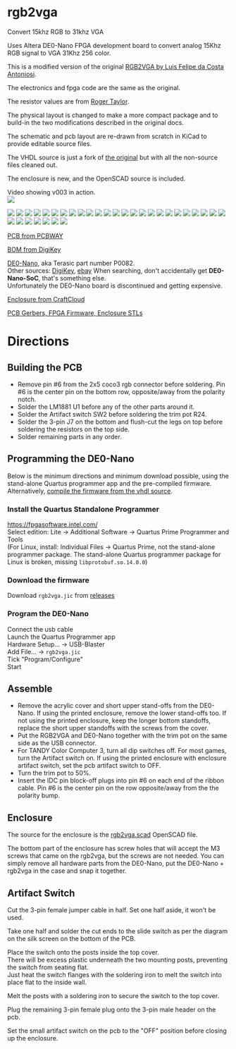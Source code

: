 # rgb2vga
Convert 15khz RGB to 31khz VGA

Uses Altera DE0-Nano FPGA development board to convert analog 15Khz RGB signal to VGA 31Khz 256 color.

This is a modified version of the original [RGB2VGA by Luis Felipe da Costa Antoniosi](https://sites.google.com/site/tandycocoloco/rgb2vga).

The electronics and fpga code are the same as the original.

The resistor values are from [Roger Taylor](http://www.cococommunity.net/vga-for-the-coco-3/).

The physical layout is changed to make a more compact package and to build-in the two modifications described in the original docs.

The schematic and pcb layout are re-drawn from scratch in KiCad to provide editable source files.

The VHDL source is just a fork of [the original](https://github.com/lfantoniosi/rgb2vga) but with all the non-source files cleaned out.

The enclosure is new, and the OpenSCAD source is included.

Video showing v003 in action.  
[![](https://img.youtube.com/vi/MPYQRHWyUGA/hqdefault.jpg)](https://youtu.be/MPYQRHWyUGA)

![](rgb2vga.jpg)
![](pcb/rgb2vga.jpg)
![](pcb/rgb2vga.bottom.jpg)
![](pcb/rgb2vga.svg)
![](pics/rgb2vga_enclosure_exploded.png)
![](pics/12.jpg)
![](pics/rgb2vg_1.jpg)
![](pics/rgb2vg_2.jpg)
![](pics/rgb2vg_3.jpg)
![](pics/rgb2vg_4.jpg)
![](pics/rgb2vg_5.jpg)
![](pics/rgb2vg_6.jpg)
![](pics/rgb2vg_7.jpg)
![](pics/rgb2vg_8.jpg)
![](pics/rgb2vg_9.jpg)
![](pics/rgb2vg_10.jpg)
![](pics/rgb2vg_11.jpg)
![](pics/rgb2vg_12.jpg)
![](pics/1.jpg)
![](pics/2.jpg)
![](pics/3.jpg)
![](pics/4.jpg)
![](pics/5.jpg)
![](pics/6.jpg)
![](pics/7.jpg)
![](pics/8.jpg)
![](pics/9.jpg)
![](pics/10.jpg)
![](pics/11.jpg)
![](pics/alt_top_1.jpg)
![](pics/alt_top_2.jpg)
![](pics/alt_top_3.jpg)

<!-- [PCB from OSHPark]()  -->
[PCB from PCBWAY](https://www.pcbway.com/project/shareproject/de0_nano_fpga_rgb2vga.html)  

[BOM from DigiKey](https://www.digikey.com/short/j4vbnmvj)

[DE0-Nano](http://www.terasic.com.tw/cgi-bin/page/archive.pl?Language=English&No=593), aka Terasic part number P0082.  
Other sources: [DigiKey](https://www.digikey.com/en/products/detail/terasic-inc/P0082/2625112), [ebay](https://www.ebay.com/sch/i.html?_nkw=de0-nano&_sacat=0&LH_TitleDesc=0&_odkw=de0+nano&_osacat=0&_sop=15)
When searching, don't accidentally get **DE0-Nano-SoC**, that's something else.  
Unfortunately the DE0-Nano board is discontinued and getting expensive.

[Enclosure from CraftCloud](https://craftcloud3d.com/offer/e28365bf-4fbd-4414-9492-a3820372ae03)

[PCB Gerbers, FPGA Firmware, Enclosure STLs](../../releases/)

# Directions  
## Building the PCB  
- Remove pin #6 from the 2x5 coco3 rgb connector before soldering. Pin #6 is the center pin on the bottom row, opposite/away from the polarity notch.  
- Solder the LM1881 U1 before any of the other parts around it.  
- Solder the Artifact switch SW2 before soldering the trim pot R24.  
- Solder the 3-pin J7 on the bottom and flush-cut the legs on top before soldering the resistors on the top side.  
- Solder remaining parts in any order.  

## Programming the DE0-Nano  
Below is the minimum directions and minimum download possible, using the stand-alone Quartus programmer app and the pre-compiled firmware.  
Alternatively, [compile the firmware from the vhdl source](compile_vhdl.md).

### Install the Quartus Standalone Programmer  
https://fpgasoftware.intel.com/  
Select edition: Lite -> Additional Software -> Quartus Prime Programmer and Tools  
(For Linux, install: Individual Files -> Quartus Prime, not the stand-alone programmer package. The stand-alone Quartus programmer package for Linux is broken, missing ```libprotobuf.so.14.0.0```)

### Download the firmware
Download ```rgb2vga.jic``` from [releases](../../releases/)  

### Program the DE0-Nano  
Connect the usb cable  
Launch the Quartus Programmer app  
Hardware Setup... -> USB-Blaster  
Add File... -> ```rgb2vga.jic```  
Tick "Program/Configure"  
Start  

## Assemble
- Remove the acrylic cover and short upper stand-offs from the DE0-Nano. If using the printed enclosure, remove the lower stand-offs too. If not using the printed enclosure, keep the longer bottom standoffs, replace the short upper standoffs with the screws from the cover.  
- Put the RGB2VGA and DE0-Nano together with the trim pot on the same side as the USB connector.  
- For TANDY Color Computer 3, turn all dip switches off. For most games, turn the Artifact switch on. If using the printed enclosure with enclosure artifact switch, set the pcb artifact switch to OFF.  
- Turn the trim pot to 50%.  
- Insert the IDC pin block-off plugs into pin #6 on each end of the ribbon cable. Pin #6 is the center pin on the row opposite/away from the the polarity bump.  

## Enclosure
The source for the enclosure is the [rgb2vga.scad](case/rgb2vga.scad) OpenSCAD file.

The bottom part of the enclosure has screw holes that will accept the M3 screws that came on the rgb2vga, but the screws are not needed. You can simply remove all hardware parts from the DE0-Nano, put the DE0-Nano + rgb2vga in the case and snap it together.

## Artifact Switch
Cut the 3-pin female jumper cable in half. Set one half aside, it won't be used.

Take one half and solder the cut ends to the slide switch as per the diagram on the silk screen on the bottom of the PCB.

Place the switch onto the posts inside the top cover.  
There will be excess plastic underneath the two mounting posts, preventing the switch from seating flat.  
Just heat the switch flanges with the soldering iron to melt the switch into place flat to the inside wall.

Melt the posts with a soldering iron to secure the switch to the top cover.  

Plug the remaining 3-pin female plug onto the 3-pin male header on the pcb.  

Set the small artifact switch on the pcb to the "OFF" position before closing up the enclosure.
